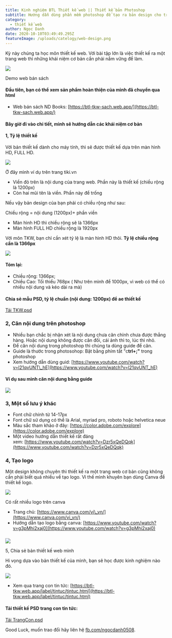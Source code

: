 ```yaml
---
title: Kinh nghiệm BTL Thiết kế web || Thiết kế bản Photoshop
subtitle: Hướng dẫn dùng phần mềm photoshop để tạo ra bản design cho trang web
category:
  - thiết kế web
author: Ngọc Danh
date: 2020-10-10T03:49:49.295Z
featureImage: /uploads/catelogy/web-design.png
---
```

Kỳ này chúng ta học môn thiết kế web. Với bài tập lớn là việc thiết kế ra một trang web thì những khái niệm cơ bản cần phải nắm vững để làm. 

[![](https://1.bp.blogspot.com/-yhNJZAV36No/Xp0pqpz_gOI/AAAAAAAAelw/pnDqDw9imQULlcKUUaBVMDFMhUMrt13GwCLcBGAsYHQ/s320/Screen%2BShot%2B2020-04-20%2Bat%2B11.48.27%2BAM.png)](https://1.bp.blogspot.com/-yhNJZAV36No/Xp0pqpz_gOI/AAAAAAAAelw/pnDqDw9imQULlcKUUaBVMDFMhUMrt13GwCLcBGAsYHQ/s1600/Screen%2BShot%2B2020-04-20%2Bat%2B11.48.27%2BAM.png)

Demo web bán sách

#### Đầu tiên, bạn có thể xem sản phẩm hoàn thiện của mình đã chuyển qua html

*   Web bán sách ND Books: [https://btl-tkw-sach.web.app/](https://btl-tkw-sach.web.app/)

#### Bây giờ đi vào chi tiết, mình sẽ hướng dẫn các khái niệm cơ bản

#### 1, Tỷ lệ thiết kế 

Với bản thiết kế dành cho máy tính, thì sẽ được thiết kế dựa trên màn hình HD, FULL HD.

[![](https://1.bp.blogspot.com/-Venxs3QaTHY/Xp0q3zY643I/AAAAAAAAel8/5ycnTD13arE5zF5UdBiPvey4B_COOxRvwCLcBGAsYHQ/s640/Screen%2BShot%2B2020-04-20%2Bat%2B11.51.40%2BAM.png)](https://1.bp.blogspot.com/-Venxs3QaTHY/Xp0q3zY643I/AAAAAAAAel8/5ycnTD13arE5zF5UdBiPvey4B_COOxRvwCLcBGAsYHQ/s1600/Screen%2BShot%2B2020-04-20%2Bat%2B11.51.40%2BAM.png)

Ở đây mình ví dụ trên trang tiki.vn  

*   Viền đỏ trên là nội dung của trang web. Phần này là thiết kế (chiều rộng là 1200px)
*   Còn hai mũi tên là viền. Phần này để trống

Nếu vậy bản design của bạn phải có chiều rộng như sau:  

Chiều rộng = nội dung (1200px)+ phần viền

*   Màn hình HD thì chiều rộng sẽ là 1366px
*   Màn hình FULL HD chiều rộng là 1920px

Với môn TKW, bạn chỉ cần xét tỷ lệ là màn hình HD thôi. **Tỷ lệ chiều rộng cần là 1366px**  

[![](https://1.bp.blogspot.com/-KCwig7x3cO0/Xp0s8h-T0kI/AAAAAAAAemI/2wm8-hihfUsS6-WrgAY3dPkyJ9cv1pm-ACLcBGAsYHQ/s1600/Screen%2BShot%2B2020-04-20%2Bat%2B12.01.59%2BPM.png)](https://1.bp.blogspot.com/-KCwig7x3cO0/Xp0s8h-T0kI/AAAAAAAAemI/2wm8-hihfUsS6-WrgAY3dPkyJ9cv1pm-ACLcBGAsYHQ/s1600/Screen%2BShot%2B2020-04-20%2Bat%2B12.01.59%2BPM.png)

####  Tóm lại:

*   Chiều rộng: 1366px; 
*   Chiều Cao: Tối thiểu 768px ( Như trên mình để 1000px, vì web có thể có nhiều nội dung và kéo dài ra mà)

#### Chia sẻ mẫu PSD, tỷ lệ chuẩn (nội dung: 1200px) để ae thiết kế 

[Tải TKW.psd](https://drive.google.com/file/d/1dWgpISdvfPr0bC7B4NLFd6KMcAi7C1F6/view?usp=sharing)

### 2, Căn nội dung trên photoshop

*   Nhiều bạn chắc bị nhận xét là nội dung chưa căn chỉnh chưa được thẳng hàng. Hoặc nội dung không được cân đối, cái ảnh thì to, lúc thì nhỏ.
*    Để căn nội dung trong photoshop thì chúng ta dùng guide để căn.
*   Guide là thước trong photosohop: Bật bằng phím tắt "c**trl+;"** trong photoshop
*   Xem hướng dẫn dùng guid: [https://www.youtube.com/watch?v=l21qvUNT\_hE](https://www.youtube.com/watch?v=l21qvUNT_hE)

#### Ví dụ sau mình căn nội dung bằng guide

[![](https://1.bp.blogspot.com/-QWZgeZ60_98/Xp0xEPqmhCI/AAAAAAAAemU/q3zzdER2CuAYyOfZZxgbQjeUO25aX1adgCLcBGAsYHQ/s640/Screen%2BShot%2B2020-04-20%2Bat%2B12.19.54%2BPM.png)](https://1.bp.blogspot.com/-QWZgeZ60_98/Xp0xEPqmhCI/AAAAAAAAemU/q3zzdER2CuAYyOfZZxgbQjeUO25aX1adgCLcBGAsYHQ/s1600/Screen%2BShot%2B2020-04-20%2Bat%2B12.19.54%2BPM.png)

### 3, Một số lưu ý khác

*   Font chữ chính từ 14-17px
*   Font chữ sử dụng có thể là Arial, myriad pro, roboto hoặc helvetica neue
*   Màu sắc tham khảo ở đây: [https://color.adobe.com/explore](https://color.adobe.com/explore)
*   Một video hướng dẫn thiết kế rất đáng xem: [https://www.youtube.com/watch?v=Dzr5xQeDQqk](https://www.youtube.com/watch?v=Dzr5xQeDQqk)

### 4, Tạo logo

Một design không chuyên thì thiết kế ra một trang web cơ bản cũng không cần phải biết quá nhiều về tạo logo. Vì thế mình khuyên bạn dùng Canva để thiết kế logo.

[![](https://1.bp.blogspot.com/-88EgpjSYaZM/Xp2ut5N2_OI/AAAAAAAAeno/CC9TtAwGIAYx9l0Ul0MFQlNRnp_axiX9QCLcBGAsYHQ/s400/Screen%2BShot%2B2020-04-20%2Bat%2B9.16.04%2BPM.png)](https://1.bp.blogspot.com/-88EgpjSYaZM/Xp2ut5N2_OI/AAAAAAAAeno/CC9TtAwGIAYx9l0Ul0MFQlNRnp_axiX9QCLcBGAsYHQ/s1600/Screen%2BShot%2B2020-04-20%2Bat%2B9.16.04%2BPM.png)

Có rất nhiều logo trên canva

  

*   Trang chủ: [https://www.canva.com/vi\_vn/](https://www.canva.com/vi_vn/)
*   Hướng dẫn tạo logo bằng canva: [https://www.youtube.com/watch?v=g3pMhi2xaj0](https://www.youtube.com/watch?v=g3pMhi2xaj0)

### 

[![](https://1.bp.blogspot.com/-_FhzDfXNofs/Xp2uPslw4jI/AAAAAAAAeng/_sDyZbK46fYHglmVrTyPF3VccD17MpeNgCLcBGAsYHQ/s320/Screen%2BShot%2B2020-04-20%2Bat%2B9.14.12%2BPM.png)](https://1.bp.blogspot.com/-_FhzDfXNofs/Xp2uPslw4jI/AAAAAAAAeng/_sDyZbK46fYHglmVrTyPF3VccD17MpeNgCLcBGAsYHQ/s1600/Screen%2BShot%2B2020-04-20%2Bat%2B9.14.12%2BPM.png)

  

5, Chia sẻ bản thiết kế web mình

Hi vọng dựa vào bản thiết kế của mình, bạn sẽ học được kinh nghiệm nào đó. 

[![](https://1.bp.blogspot.com/-b3asJECIIxI/Xp0zzFCsmyI/AAAAAAAAemg/GZBgxroprVo9mr6ywFmGppBpqjdltCm1ACLcBGAsYHQ/s320/Screen%2BShot%2B2020-04-20%2Bat%2B12.31.44%2BPM.png)](https://1.bp.blogspot.com/-b3asJECIIxI/Xp0zzFCsmyI/AAAAAAAAemg/GZBgxroprVo9mr6ywFmGppBpqjdltCm1ACLcBGAsYHQ/s1600/Screen%2BShot%2B2020-04-20%2Bat%2B12.31.44%2BPM.png)

*   Xem qua trang con tin tức: [https://btl-tkw.web.app/label/tintuc/tintuc.html](https://btl-tkw.web.app/label/tintuc/tintuc.html)

#### Tải thiết kế PSD trang con tin tức:

[Tải TrangCon.psd](https://drive.google.com/drive/folders/1tB2IuicC7sNlWtjJy0wAUl6nt-MenjAE?usp=sharing)

Good Luck, muốn trao đổi hãy liên hệ [fb.com/ngocdanh0508](https://facebook.com/ngocdanh0508).


